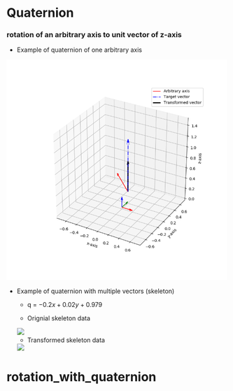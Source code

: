 # Quaternion 
### rotation of an arbitrary axis to unit vector of z-axis

* Example of quaternion of one arbitrary axis
<img src='image/example.png' />

* Example of quaternion with multiple vectors (skeleton)

	* q = $-0.2x + 0.02y + 0.979$

	* Orignial skeleton data
	<img src='image/ori_9_frame100_340.gif' />

	* Transformed skeleton data
	<img src='image/trans_9_frame100_340.gif' />
# rotation_with_quaternion
